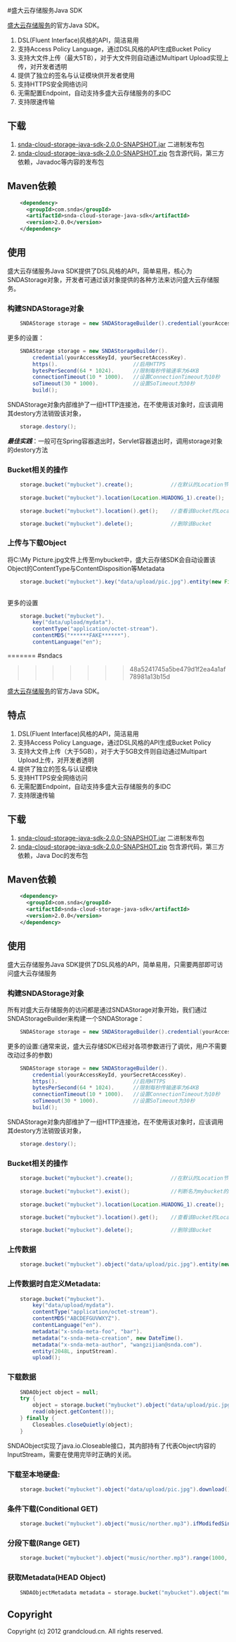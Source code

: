 #盛大云存储服务Java SDK

[盛大云存储服务](http://www.grandcloud.cn/product/ecs)的官方Java SDK。

1. DSL(Fluent Interface)风格的API，简洁易用
2. 支持Access Policy Language，通过DSL风格的API生成Bucket Policy
3. 支持大文件上传（最大5TB），对于大文件则自动通过Multipart Upload实现上传，对开发者透明
4. 提供了独立的签名与认证模块供开发者使用
5. 支持HTTPS安全网络访问
6. 无需配置Endpoint，自动支持多盛大云存储服务的多IDC
7. 支持限速传输

## 下载

1. [snda-cloud-storage-java-sdk-2.0.0-SNAPSHOT.jar](http://www.grandcloud.cn/product/ecs)	二进制发布包
2. [snda-cloud-storage-java-sdk-2.0.0-SNAPSHOT.zip](http://www.grandcloud.cn/product/ecs)	包含源代码，第三方依赖，Javadoc等内容的发布包

## Maven依赖
```xml
    <dependency>
      <groupId>com.snda</groupId>
      <artifactId>snda-cloud-storage-java-sdk</artifactId>
      <version>2.0.0</version>
    </dependency>
```
## 使用
盛大云存储服务Java SDK提供了DSL风格的API，简单易用，核心为SNDAStorage对象，开发者可通过该对象提供的各种方法来访问盛大云存储服务。

### 构建SNDAStorage对象

```java
	SNDAStorage storage = new SNDAStorageBuilder().credential(yourAccessKeyId, yourSecretAccessKey).build();
```
更多的设置：
```java
	SNDAStorage storage = new SNDAStorageBuilder().
		credential(yourAccessKeyId, yourSecretAccessKey).
		https(). 						//启用HTTPS
		bytesPerSecond(64 * 1024).		//限制每秒传输速率为64KB
		connectionTimeout(10 * 1000).	//设置ConnectionTimeout为10秒
		soTimeout(30 * 1000).			//设置SoTimeout为30秒
		build();
```		


SNDAStorage对象内部维护了一组HTTP连接池，在不使用该对象时，应该调用其destory方法销毁该对象，
```java
	storage.destory();
```
	
***最佳实践***：一般可在Spring容器退出时，Servlet容器退出时，调用storage对象的destory方法

### Bucket相关的操作
```java
    storage.bucket("mybucket").create();			//在默认的Location节点中创建名为mybucket的Bucket
    
    storage.bucket("mybucket").location(Location.HUADONG_1).create();	//在华东一节点中创建名为mybucket的Bucket
    
    storage.bucket("mybucket").location().get();	//查看该Bucket的Location

	storage.bucket("mybucket").delete();			//删除该Bucket
```

### 上传与下载Object

将C:\\My Picture.jpg文件上传至mybucket中，盛大云存储SDK会自动设置该Object的ContentType与ContentDisposition等Metadata

```java
    storage.bucket("mybucket").key("data/upload/pic.jpg").entity(new File("C:\\My Picture.jpg")).upload();
    
```

更多的设置

```java
	storage.bucket("mybucket").
		key("data/upload/mydata").
		contentType("application/octet-stream").
		contentMD5("******FAKE******").
		contentLanguage("en");
```
=======
#sndacs
>>>>>>> 48a5241745a5be479d1f2ea4a1af78981a13b15d

[盛大云存储服务](http://www.grandcloud.cn/product/ecs)的官方Java SDK。

## 特点
1. DSL(Fluent Interface)风格的API，简洁易用
2. 支持Access Policy Language，通过DSL风格的API生成Bucket Policy
3. 支持大文件上传（大于5GB），对于大于5GB文件则自动通过Multipart Upload上传，对开发者透明
4. 提供了独立的签名与认证模块
5. 支持HTTPS安全网络访问
6. 无需配置Endpoint，自动支持多盛大云存储服务的多IDC
7. 支持限速传输

## 下载

1. [snda-cloud-storage-java-sdk-2.0.0-SNAPSHOT.jar](http://www.grandcloud.cn/product/ecs) 二进制发布包
2. [snda-cloud-storage-java-sdk-2.0.0-SNAPSHOT.zip](http://www.grandcloud.cn/product/ecs) 包含源代码，第三方依赖，Java Doc的发布包

## Maven依赖
```xml
    <dependency>
      <groupId>com.snda</groupId>
      <artifactId>snda-cloud-storage-java-sdk</artifactId>
      <version>2.0.0</version>
    </dependency>
```
## 使用
盛大云存储服务Java SDK提供了DSL风格的API，简单易用，只需要两部即可访问盛大云存储服务

### 构建SNDAStorage对象

所有对盛大云存储服务的访问都是通过SNDAStorage对象开始，我们通过SNDAStorageBuilder来构建一个SNDAStorage：
```java
	SNDAStorage storage = new SNDAStorageBuilder().credential(yourAccessKeyId, yourSecretAccessKey).build();
```
更多的设置:(通常来说，盛大云存储SDK已经对各项参数进行了调优，用户不需要改动过多的参数)
```java
	SNDAStorage storage = new SNDAStorageBuilder().
		credential(yourAccessKeyId, yourSecretAccessKey).
		https(). 						//启用HTTPS
		bytesPerSecond(64 * 1024).		//限制每秒传输速率为64KB
		connectionTimeout(10 * 1000).	//设置ConnectionTimeout为10秒
		soTimeout(30 * 1000).			//设置SoTimeout为30秒
		build();
```		

SNDAStorage对象内部维护了一组HTTP连接池，在不使用该对象时，应该调用其destory方法销毁该对象，
```java
	storage.destory();
```

### Bucket相关的操作
```java
    storage.bucket("mybucket").create();			//在默认的Location节点中创建名为mybucket的Bucket
    
    storage.bucket("mybucket").exist();				//判断名为mybucket的Bucket是否存在
    
    storage.bucket("mybucket").location(Location.HUADONG_1).create();	//在华东一节点中创建名为mybucket的Bucket
    
    storage.bucket("mybucket").location().get();	//查看该Bucket的Location

	storage.bucket("mybucket").delete();			//删除该Bucket
```

### 上传数据
```java
    storage.bucket("mybucket").object("data/upload/pic.jpg").entity(new File("d:\\user\\my_picture.jpg")).upload();
```

### 上传数据时自定义Metadata:
```java
	storage.bucket("mybucket").
		key("data/upload/mydata").
		contentType("application/octet-stream").	
		contentMD5("ABCDEFGUVWXYZ").
		contentLanguage("en").
		metadata("x-snda-meta-foo", "bar").
		metadata("x-snda-meta-creation", new DateTime().
		metadata("x-snda-meta-author", "wangzijian@snda.com").
		entity(2048L, inputStream).
		upload();
```
### 下载数据
```java
	SNDAObject object = null;
	try {
		object = storage.bucket("mybucket").object("data/upload/pic.jpg").download();
		read(object.getContent());
	} finally {
		Closeables.closeQuietly(object);
	}
```
SNDAObject实现了java.io.Closeable接口，其内部持有了代表Object内容的InputStream，需要在使用完毕时正确的关闭。

### 下载至本地硬盘:
```java
	storage.bucket("mybucket").object("data/upload/pic.jpg").download().to(new File("~/download/my_pic.jpg"));
```

### 条件下载(Conditional GET)
```java
	storage.bucket("mybucket").object("music/norther.mp3").ifModifedSince(new DateTime(2012, 10, 7, 20, 0, 0)).download();
```

### 分段下载(Range GET)
```java
	storage.bucket("mybucket").object("music/norther.mp3").range(1000, 5000).download();
```

### 获取Metadata(HEAD Object) 
```java
	SNDAObjectMetadata metadata = storage.bucket("mybucket").object("music/norther.mp3").head();
```


## Copyright

Copyright (c) 2012 grandcloud.cn.
All rights reserved.
